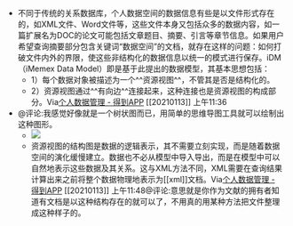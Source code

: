 - 不同于传统的关系数据库，个人数据空间的数据信息有些是以文件形式存在的，如XML文件、Word文件等，这些文件本身又包括众多的数据内容，如一篇扩展名为DOC的论文可能包括文章题目、摘要、引言等章节信息。如果用户希望查询摘要部分包含关键词“数据空间”的文档，就存在这样的问题：如何打破文件内外的界限，使这些非结构化的数据信息以统一的模式进行保存。iDM（iMemex Data Model）即是基于此提出的数据模型，其基本思想包括：
    - 1）每个数据对象被描述为一个^^资源视图^^，不管其是否是结构化的。
    - 2）资源视图通过^^有向边^^连接起来，这种连接也是资源视图的构成部分。Via[个人数据管理 - 得到APP](https://www.dedao.cn/reader?id=bODoM61kAj9Rql84gzG5nVNZopXKY3Do6nWJLrBmEDv2QPMOyx7a6e1dbPQj2Zdm) [[20210113]] 上午11:36
- @评论:我感觉好像就是一个树状图而已，用简单的思维导图工具就可以绘制出这种图形。
    - ![](https://firebasestorage.googleapis.com/v0/b/firescript-577a2.appspot.com/o/imgs%2Fapp%2Fxinyiheng%2FRZJb1CzB0a.png?alt=media&token=9f92c427-bae3-46bf-8133-3bcfa74f9d53)
    - 资源视图的结构图是数据的逻辑表示，其不需要立刻实现，而是随着数据空间的演化缓慢建立。数据也不必从模型中导入导出，而是在模型中可以自然地表示这些数据及其关系。这与XML方法不同，XML需要在查询结果计算出来之前将整个数据物理地表示为[[xml]]文档。Via[个人数据管理 - 得到APP](https://www.dedao.cn/reader?id=bODoM61kAj9Rql84gzG5nVNZopXKY3Do6nWJLrBmEDv2QPMOyx7a6e1dbPQj2Zdm) [[20210113]] 上午11:48@评论:意思就是你作为文献的拥有者知道有文档是以这种结构存在的就可以了，不用真的用某种方法把文件整理成这种样子的。
